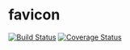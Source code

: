 # favicon
[![Build Status](https://travis-ci.org/go-http-utils/favicon.svg?branch=master)](https://travis-ci.org/go-http-utils/favicon)
[![Coverage Status](https://coveralls.io/repos/github/go-http-utils/favicon/badge.svg?branch=master)](https://coveralls.io/github/go-http-utils/favicon?branch=master)
